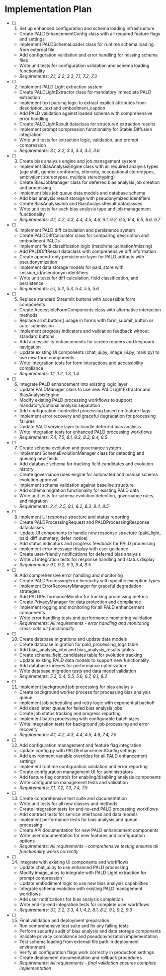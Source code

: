 # Implementation Plan

- [ ] 1. Set up enhanced configuration and schema loading infrastructure
  - Create PALDEnhancementConfig class with all required feature flags and settings
  - Implement PALDSchemaLoader class for runtime schema loading from external file
  - Add configuration validation and error handling for missing schema files
  - Write unit tests for configuration validation and schema loading functionality
  - _Requirements: 2.1, 2.2, 2.3, 7.1, 7.2, 7.3_

- [ ] 2. Implement PALD Light extraction system
  - Create PALDLightExtractor class for mandatory immediate PALD extraction
  - Implement text parsing logic to extract explicit attributes from description_text and embodiment_caption
  - Add PALD validation against loaded schema with comprehensive error handling
  - Create PALDLightResult dataclass for structured extraction results
  - Implement prompt compression functionality for Stable Diffusion integration
  - Write unit tests for extraction logic, validation, and prompt compression
  - _Requirements: 3.1, 3.2, 3.3, 3.4, 3.5, 3.6_

- [ ] 3. Create bias analysis engine and job management system
  - Implement BiasAnalysisEngine class with all required analysis types (age shift, gender conformity, ethnicity, occupational stereotypes, ambivalent stereotypes, multiple stereotyping)
  - Create BiasJobManager class for deferred bias analysis job creation and processing
  - Implement bias job queue data models and database schema
  - Add bias analysis result storage with pseudonymized identifiers
  - Create BiasAnalysisJob and BiasAnalysisResult dataclasses
  - Write unit tests for each bias analysis type and job management functionality
  - _Requirements: 4.1, 4.2, 4.3, 4.4, 4.5, 4.6, 6.1, 6.2, 6.3, 6.4, 6.5, 6.6, 6.7_

- [ ] 4. Implement PALD diff calculation and persistence system
  - Create PALDDiffCalculator class for comparing description and embodiment PALDs
  - Implement field classification logic (match/hallucination/missing)
  - Add PALDDiffResult dataclass with comprehensive diff information
  - Create append-only persistence layer for PALD artifacts with pseudonymization
  - Implement data storage models for pald_store with session_id/pseudonym identifiers
  - Write unit tests for diff calculation, field classification, and persistence
  - _Requirements: 5.1, 5.2, 5.3, 5.4, 5.5, 5.6_

- [ ] 5. Replace standard Streamlit buttons with accessible form components
  - Create AccessibleFormComponents class with alternative interaction methods
  - Replace all st.button() usage in forms with form_submit_button or auto-submission
  - Implement progress indicators and validation feedback without standard buttons
  - Add accessibility enhancements for screen readers and keyboard navigation
  - Update existing UI components (chat_ui.py, image_ui.py, main.py) to use new form components
  - Write integration tests for form interactions and accessibility compliance
  - _Requirements: 1.1, 1.2, 1.3, 1.4_

- [ ] 6. Integrate PALD enhancement into existing logic layer
  - Update PALDManager class to use new PALDLightExtractor and BiasAnalysisEngine
  - Modify existing PALD processing workflows to support mandatory/optional analysis separation
  - Add configuration-controlled processing based on feature flags
  - Implement error recovery and graceful degradation for processing failures
  - Update PALD service layer to handle deferred bias analysis
  - Write integration tests for enhanced PALD processing workflows
  - _Requirements: 7.4, 7.5, 8.1, 8.2, 8.3, 8.4, 8.5_

- [ ] 7. Create schema evolution and governance system
  - Implement SchemaEvolutionManager class for detecting and queuing new fields
  - Add database schema for tracking field candidates and evolution history
  - Create governance rules engine for automated and manual schema evolution approval
  - Implement schema validation against baseline structure
  - Add schema migration functionality for existing PALD data
  - Write unit tests for schema evolution detection, governance rules, and migration
  - _Requirements: 2.4, 2.5, 8.1, 8.2, 8.3, 8.4, 8.5_

- [ ] 8. Implement UI response structure and status reporting
  - Create PALDProcessingRequest and PALDProcessingResponse dataclasses
  - Update UI components to handle new response structure (pald_light, pald_diff_summary, defer_notice)
  - Add status indicators and progress feedback for PALD processing
  - Implement error message display with user guidance
  - Create user-friendly notifications for deferred bias analysis
  - Write UI integration tests for response handling and status display
  - _Requirements: 9.1, 9.2, 9.3, 9.4, 9.5_

- [ ] 9. Add comprehensive error handling and monitoring
  - Create PALDProcessingError hierarchy with specific exception types
  - Implement ErrorRecoveryManager for graceful degradation strategies
  - Add PALDPerformanceMonitor for tracking processing metrics
  - Create PrivacyManager for data protection and compliance
  - Implement logging and monitoring for all PALD enhancement components
  - Write error handling tests and performance monitoring validation
  - _Requirements: All requirements - error handling and monitoring cross-cuts all functionality_

- [ ] 10. Create database migrations and update data models
  - Create database migration for pald_processing_logs table
  - Add bias_analysis_jobs and bias_analysis_results tables
  - Create schema_field_candidates table for evolution tracking
  - Update existing PALD data models to support new functionality
  - Add database indexes for performance optimization
  - Write database migration tests and data model validation
  - _Requirements: 5.3, 5.4, 5.5, 5.6, 6.7, 8.1, 8.2_

- [ ] 11. Implement background job processing for bias analysis
  - Create background worker process for processing bias analysis queue
  - Implement job scheduling and retry logic with exponential backoff
  - Add dead letter queue for failed bias analysis jobs
  - Create job status tracking and progress reporting
  - Implement batch processing with configurable batch sizes
  - Write integration tests for background job processing and error recovery
  - _Requirements: 4.1, 4.2, 4.3, 4.4, 4.5, 4.6, 7.4, 7.5_

- [ ] 12. Add configuration management and feature flag integration
  - Update config.py with PALDEnhancementConfig settings
  - Add environment variable overrides for all PALD enhancement settings
  - Implement runtime configuration validation and error reporting
  - Create configuration management UI for administrators
  - Add feature flag controls for enabling/disabling analysis components
  - Write configuration management tests and validation
  - _Requirements: 7.1, 7.2, 7.3, 7.4, 7.5_

- [ ] 13. Create comprehensive test suite and documentation
  - Write unit tests for all new classes and methods
  - Create integration tests for end-to-end PALD processing workflows
  - Add contract tests for service interfaces and data models
  - Implement performance tests for bias analysis and queue processing
  - Create API documentation for new PALD enhancement components
  - Write user documentation for new features and configuration options
  - _Requirements: All requirements - comprehensive testing ensures all functionality works correctly_

- [ ] 14. Integrate with existing UI components and workflows
  - Update chat_ui.py to use enhanced PALD processing
  - Modify image_ui.py to integrate with PALD Light extraction for prompt compression
  - Update embodiment logic to use new bias analysis capabilities
  - Integrate schema evolution with existing PALD management workflows
  - Add user notifications for bias analysis completion
  - Write end-to-end integration tests for complete user workflows
  - _Requirements: 3.1, 3.2, 3.3, 4.1, 4.2, 8.1, 8.2, 9.1, 9.2, 9.3_

- [ ] 15. Final validation and deployment preparation
  - Run comprehensive test suite and fix any failing tests
  - Perform security audit of bias analysis and data storage components
  - Validate privacy compliance and pseudonymization implementation
  - Test schema loading from external file path in deployment environment
  - Verify all configuration flags work correctly in production settings
  - Create deployment documentation and rollback procedures
  - _Requirements: All requirements - final validation ensures complete implementation_